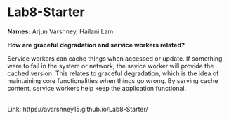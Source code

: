 # Lab8-Starter
**Names:** Arjun Varshney, Hailani Lam

**How are graceful degradation and service workers related?** 

Service workers can cache things when accessed or update. If something were to fail in the system or network, the sevice worker will provide the cached version. This relates to graceful degradation, which is the idea of maintaining core functionalities when things go wrong. By serving cache content, service workers help keep the application functional. 

<br>
Link: https://avarshney15.github.io/Lab8-Starter/

